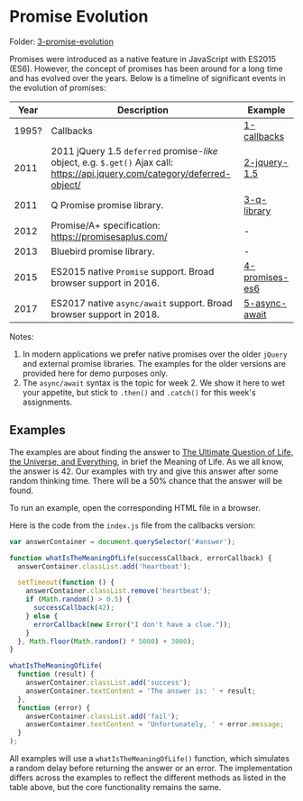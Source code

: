# Promise Evolution

Folder: [3-promise-evolution](3-promise-evolution/)

Promises were introduced as a native feature in JavaScript with ES2015 (ES6). However, the concept of promises has been around for a long time and has evolved over the years. Below is a timeline of significant events in the evolution of promises:

| Year | Description | Example |
|------|-------------|---------|
| 1995? | Callbacks   | [1-callbacks](promise-evolution/1-callbacks) |
| 2011 | 2011 jQuery 1.5 `deferred` promise-_like_ object, e.g. `$.get()` Ajax call: <https://api.jquery.com/category/deferred-object/> | [2-jquery-1.5](promise-evolution/2-jquery-1.5) |
| 2011 | Q Promise promise library. | [3-q-library](promise-evolution/3-q-library) |
| 2012 | Promise/A+ specification: <https://promisesaplus.com/> | - |
| 2013 | Bluebird promise library. | - |
| 2015 | ES2015 native `Promise` support. Broad browser support in 2016. | [4-promises-es6](promise-evolution/4-promises-es6) |
| 2017 | ES2017 native `async/await` support. Broad browser support in 2018. | [5-async-await](promise-evolution/5-async-await) |

Notes: 

1. In modern applications we prefer native promises over the older `jQuery` and external promise libraries. The examples for the older versions are provided here for demo purposes only.
2. The `async/await` syntax is the topic for week 2. We show it here to wet your appetite, but stick to `.then()` and `.catch()` for this week's assignments.

## Examples

The examples are about finding the answer to [The Ultimate Question of Life, the Universe, and Everything](https://en.wikipedia.org/wiki/Phrases_from_The_Hitchhiker%27s_Guide_to_the_Galaxy#_The_Answer_to_the_Ultimate_Question_of_Life,_the_Universe,_and_Everything_is_42), in brief the Meaning of Life. As we all know, the answer is 42. Our examples with try and give this answer after some random thinking time. There will be a 50% chance that the answer will be found.

To run an example, open the corresponding HTML file in a browser.

Here is the code from the `index.js` file from the callbacks version:

```javascript
var answerContainer = document.querySelector('#answer');

function whatIsTheMeaningOfLife(successCallback, errorCallback) {
  answerContainer.classList.add('heartbeat');

  setTimeout(function () {
    answerContainer.classList.remove('heartbeat');
    if (Math.random() > 0.5) {
      successCallback(42);
    } else {
      errorCallback(new Error("I don't have a clue."));
    }
  }, Math.floor(Math.random() * 5000) + 3000);
}

whatIsTheMeaningOfLife(
  function (result) {
    answerContainer.classList.add('success');
    answerContainer.textContent = 'The answer is: ' + result;
  },
  function (error) {
    answerContainer.classList.add('fail');
    answerContainer.textContent = 'Unfortunately, ' + error.message;
  }
);
```

All examples will use a `whatIsTheMeaningOfLife()` function, which simulates a random delay before returning the answer or an error. The implementation differs across the examples to reflect the different methods as listed in the table above, but the core functionality remains the same.

